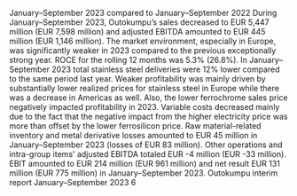 January–September 2023 compared to 
January–September 2022
During January–September 2023, Outokumpu’s sales 
decreased to EUR 5,447 million (EUR 7,598 million) 
and adjusted EBITDA amounted to EUR 445 million 
(EUR 1,146 million). The market environment, 
especially in Europe, was significantly weaker in 2023 
compared to the previous exceptionally strong year. 
ROCE for the rolling 12 months was  5.3% (26.8%). 
In January–September 2023 total stainless steel 
deliveries were 12% lower compared to the same 
period last year. Weaker profitability was mainly driven 
by substantially lower realized prices for stainless steel 
in Europe while there was a decrease in Americas as 
well. Also, the lower ferrochrome sales price negatively 
impacted profitability in 2023. Variable costs decreased 
mainly due to the fact that the negative impact from the 
higher electricity price was more than offset by the 
lower ferrosilicon price. Raw material-related inventory 
and metal derivative losses amounted to EUR 45 
million in January–September 2023 (losses of EUR 83 
million). Other operations and intra-group items' 
adjusted EBITDA totaled EUR -4 million (EUR -33 
million). EBIT amounted to EUR 214 million (EUR 961 
million) and net result EUR 131 million (EUR 775 
million) in January–September 2023.
Outokumpu interim report January–September 2023      6
